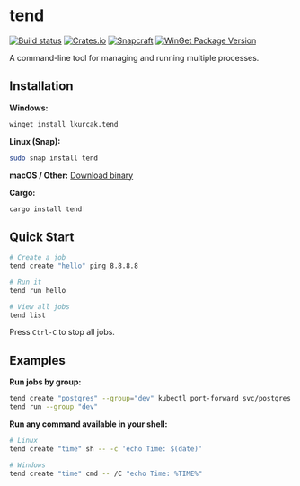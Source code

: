 # tend

[![Build status](https://github.com/lkurcak/tend/workflows/release/badge.svg)](https://github.com/lkurcak/tend/actions)
[![Crates.io](https://img.shields.io/crates/v/tend.svg)](https://crates.io/crates/tend)
[![Snapcraft](https://snapcraft.io/tend/badge.svg)](https://snapcraft.io/tend)
[![WinGet Package Version](https://img.shields.io/winget/v/lkurcak.tend)](https://github.com/microsoft/winget-pkgs/tree/master/manifests/l/lkurcak/tend)

A command-line tool for managing and running multiple processes.

## Installation

**Windows:**
```sh
winget install lkurcak.tend
```

**Linux (Snap):**
```sh
sudo snap install tend
```

**macOS / Other:**
[Download binary](https://github.com/lkurcak/tend/releases)

**Cargo:**
```sh
cargo install tend
```

## Quick Start

```sh
# Create a job
tend create "hello" ping 8.8.8.8

# Run it
tend run hello

# View all jobs
tend list
```

Press `Ctrl-C` to stop all jobs.

## Examples

**Run jobs by group:**
```sh
tend create "postgres" --group="dev" kubectl port-forward svc/postgres 5432:5432
tend run --group "dev"
```

**Run any command available in your shell:**
```sh
# Linux
tend create "time" sh -- -c 'echo Time: $(date)'

# Windows
tend create "time" cmd -- /C "echo Time: %TIME%"
```